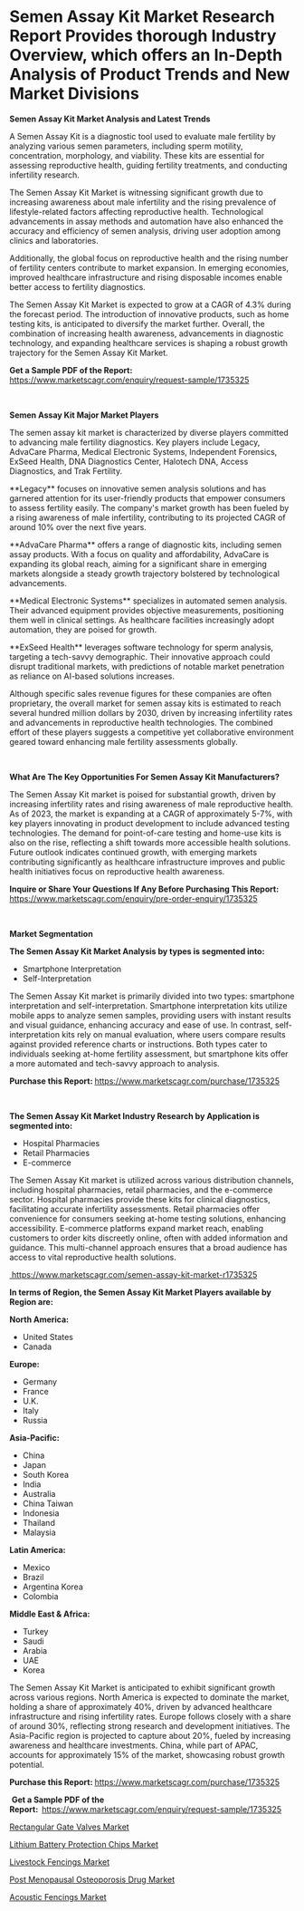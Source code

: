<p><h1>Semen Assay Kit Market Research Report Provides thorough Industry Overview, which offers an In-Depth Analysis of Product Trends and New Market Divisions</h1></p><p><strong>Semen Assay Kit Market Analysis and Latest Trends</strong></p>
<p><p>A Semen Assay Kit is a diagnostic tool used to evaluate male fertility by analyzing various semen parameters, including sperm motility, concentration, morphology, and viability. These kits are essential for assessing reproductive health, guiding fertility treatments, and conducting infertility research.</p><p>The Semen Assay Kit Market is witnessing significant growth due to increasing awareness about male infertility and the rising prevalence of lifestyle-related factors affecting reproductive health. Technological advancements in assay methods and automation have also enhanced the accuracy and efficiency of semen analysis, driving user adoption among clinics and laboratories.</p><p>Additionally, the global focus on reproductive health and the rising number of fertility centers contribute to market expansion. In emerging economies, improved healthcare infrastructure and rising disposable incomes enable better access to fertility diagnostics. </p><p>The Semen Assay Kit Market is expected to grow at a CAGR of 4.3% during the forecast period. The introduction of innovative products, such as home testing kits, is anticipated to diversify the market further. Overall, the combination of increasing health awareness, advancements in diagnostic technology, and expanding healthcare services is shaping a robust growth trajectory for the Semen Assay Kit Market.</p></p>
<p><strong>Get a Sample PDF of the Report:&nbsp;</strong> <a href="https://www.marketscagr.com/enquiry/request-sample/1735325?utm_campaign=1520&utm_medium=2&utm_source=Github&utm_content=ia&utm_term=13102024&utm_id=semen-assay-kit">https://www.marketscagr.com/enquiry/request-sample/1735325</a></p>
<p>&nbsp;</p>
<p><strong>Semen Assay Kit Major Market Players</strong></p>
<p><p>The semen assay kit market is characterized by diverse players committed to advancing male fertility diagnostics. Key players include Legacy, AdvaCare Pharma, Medical Electronic Systems, Independent Forensics, ExSeed Health, DNA Diagnostics Center, Halotech DNA, Access Diagnostics, and Trak Fertility.</p><p>**Legacy** focuses on innovative semen analysis solutions and has garnered attention for its user-friendly products that empower consumers to assess fertility easily. The company's market growth has been fueled by a rising awareness of male infertility, contributing to its projected CAGR of around 10% over the next five years.</p><p>**AdvaCare Pharma** offers a range of diagnostic kits, including semen assay products. With a focus on quality and affordability, AdvaCare is expanding its global reach, aiming for a significant share in emerging markets alongside a steady growth trajectory bolstered by technological advancements.</p><p>**Medical Electronic Systems** specializes in automated semen analysis. Their advanced equipment provides objective measurements, positioning them well in clinical settings. As healthcare facilities increasingly adopt automation, they are poised for growth.</p><p>**ExSeed Health** leverages software technology for sperm analysis, targeting a tech-savvy demographic. Their innovative approach could disrupt traditional markets, with predictions of notable market penetration as reliance on AI-based solutions increases.</p><p>Although specific sales revenue figures for these companies are often proprietary, the overall market for semen assay kits is estimated to reach several hundred million dollars by 2030, driven by increasing infertility rates and advancements in reproductive health technologies. The combined effort of these players suggests a competitive yet collaborative environment geared toward enhancing male fertility assessments globally.</p></p>
<p>&nbsp;</p>
<p><strong>What Are The Key Opportunities For Semen Assay Kit Manufacturers?</strong></p>
<p><p>The Semen Assay Kit market is poised for substantial growth, driven by increasing infertility rates and rising awareness of male reproductive health. As of 2023, the market is expanding at a CAGR of approximately 5-7%, with key players innovating in product development to include advanced testing technologies. The demand for point-of-care testing and home-use kits is also on the rise, reflecting a shift towards more accessible health solutions. Future outlook indicates continued growth, with emerging markets contributing significantly as healthcare infrastructure improves and public health initiatives focus on reproductive health awareness.</p></p>
<p><strong>Inquire or Share Your Questions If Any Before Purchasing This Report:</strong> <a href="https://www.marketscagr.com/enquiry/pre-order-enquiry/1735325?utm_campaign=1520&utm_medium=2&utm_source=Github&utm_content=ia&utm_term=13102024&utm_id=semen-assay-kit">https://www.marketscagr.com/enquiry/pre-order-enquiry/1735325</a></p>
<p>&nbsp;</p>
<p><strong>Market Segmentation</strong></p>
<p><strong>The Semen Assay Kit Market Analysis by types is segmented into:</strong></p>
<p><ul><li>Smartphone Interpretation</li><li>Self-Interpretation</li></ul></p>
<p><p>The Semen Assay Kit market is primarily divided into two types: smartphone interpretation and self-interpretation. Smartphone interpretation kits utilize mobile apps to analyze semen samples, providing users with instant results and visual guidance, enhancing accuracy and ease of use. In contrast, self-interpretation kits rely on manual evaluation, where users compare results against provided reference charts or instructions. Both types cater to individuals seeking at-home fertility assessment, but smartphone kits offer a more automated and tech-savvy approach to analysis.</p></p>
<p><strong>Purchase this Report:&nbsp;</strong><a href="https://www.marketscagr.com/purchase/1735325?utm_campaign=1520&utm_medium=2&utm_source=Github&utm_content=ia&utm_term=13102024&utm_id=semen-assay-kit">https://www.marketscagr.com/purchase/1735325</a></p>
<p>&nbsp;</p>
<p><strong>The Semen Assay Kit Market Industry Research by Application is segmented into:</strong></p>
<p><ul><li>Hospital Pharmacies</li><li>Retail Pharmacies</li><li>E-commerce</li></ul></p>
<p><p>The Semen Assay Kit market is utilized across various distribution channels, including hospital pharmacies, retail pharmacies, and the e-commerce sector. Hospital pharmacies provide these kits for clinical diagnostics, facilitating accurate infertility assessments. Retail pharmacies offer convenience for consumers seeking at-home testing solutions, enhancing accessibility. E-commerce platforms expand market reach, enabling customers to order kits discreetly online, often with added information and guidance. This multi-channel approach ensures that a broad audience has access to vital reproductive health solutions.</p></p>
<p><a href="https://www.marketscagr.com/semen-assay-kit-market-r1735325?utm_campaign=1520&utm_medium=2&utm_source=Github&utm_content=ia&utm_term=13102024&utm_id=semen-assay-kit">&nbsp;https://www.marketscagr.com/semen-assay-kit-market-r1735325</a></p>
<p><strong>In terms of Region, the Semen Assay Kit Market Players available by Region are:</strong></p>
<p>
    <p> <strong> North America: </strong>
        <ul>
            <li>United States</li>
            <li>Canada</li>
        </ul>
        </p> 
    <p> <strong> Europe: </strong>
        <ul>
            <li>Germany</li>
            <li>France</li>
            <li>U.K.</li>
            <li>Italy</li>
            <li>Russia</li>
        </ul>
        </p> 
    <p> <strong> Asia-Pacific: </strong>
        <ul>
            <li>China</li>
            <li>Japan</li>
            <li>South Korea</li>
            <li>India</li>
            <li>Australia</li>
            <li>China Taiwan</li>
            <li>Indonesia</li>
            <li>Thailand</li>
            <li>Malaysia</li>
        </ul>
        </p> 
    <p> <strong> Latin America: </strong>
        <ul>
            <li>Mexico</li>
            <li>Brazil</li>
            <li>Argentina Korea</li>
            <li>Colombia</li>
        </ul>
        </p> 
    <p> <strong> Middle East & Africa: </strong>
        <ul>
            <li>Turkey</li>
            <li>Saudi</li>
            <li>Arabia</li>
            <li>UAE</li>
            <li>Korea</li>
        </ul>
    </p>
    </p>
<p><p>The Semen Assay Kit Market is anticipated to exhibit significant growth across various regions. North America is expected to dominate the market, holding a share of approximately 40%, driven by advanced healthcare infrastructure and rising infertility rates. Europe follows closely with a share of around 30%, reflecting strong research and development initiatives. The Asia-Pacific region is projected to capture about 20%, fueled by increasing awareness and healthcare investments. China, while part of APAC, accounts for approximately 15% of the market, showcasing robust growth potential.</p></p>
<p><strong>Purchase this Report: </strong><a href="https://www.marketscagr.com/purchase/1735325?utm_campaign=1520&utm_medium=2&utm_source=Github&utm_content=ia&utm_term=13102024&utm_id=semen-assay-kit">https://www.marketscagr.com/purchase/1735325</a></p>
<p>&nbsp;<strong>Get a Sample PDF of the Report:&nbsp;&nbsp;</strong><a href="https://www.marketscagr.com/enquiry/request-sample/1735325?utm_campaign=1520&utm_medium=2&utm_source=Github&utm_content=ia&utm_term=13102024&utm_id=semen-assay-kit">https://www.marketscagr.com/enquiry/request-sample/1735325</a></p>
<p><strong></strong></p>
<p><p><a href="https://www.linkedin.com/pulse/rectangular-gate-valves-market-size-share-competitive-nqrac?utm_campaign=1520&utm_medium=2&utm_source=Github&utm_content=ia&utm_term=13102024&utm_id=semen-assay-kit">Rectangular Gate Valves Market</a></p><p><a href="https://www.linkedin.com/pulse/lithium-battery-protection-chips-market-innovations-trends-comprehensive-drnne?utm_campaign=1520&utm_medium=2&utm_source=Github&utm_content=ia&utm_term=13102024&utm_id=semen-assay-kit">Lithium Battery Protection Chips Market</a></p><p><a href="https://www.linkedin.com/pulse/global-livestock-fencings-market-trends-forecasts-strategic-udawc?utm_campaign=1520&utm_medium=2&utm_source=Github&utm_content=ia&utm_term=13102024&utm_id=semen-assay-kit">Livestock Fencings Market</a></p><p><a href="https://www.linkedin.com/pulse/strategic-forecast-post-menopausal-osteoporosis-drug-market-qikfe?utm_campaign=1520&utm_medium=2&utm_source=Github&utm_content=ia&utm_term=13102024&utm_id=semen-assay-kit">Post Menopausal Osteoporosis Drug Market</a></p><p><a href="https://www.linkedin.com/pulse/navigating-global-acoustic-fencings-market-from-trends-strategy-zcqpf?utm_campaign=1520&utm_medium=2&utm_source=Github&utm_content=ia&utm_term=13102024&utm_id=semen-assay-kit">Acoustic Fencings Market</a></p></p>